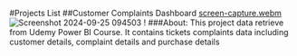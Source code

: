#Projects List
##Customer Complaints Dashboard [screen-capture.webm](https://github.com/user-attachments/assets/ec282e44-9dd0-4bbe-a33d-2c28f1aa2c83)
![Screenshot 2024-09-25 094503](https://github.com/user-attachments/assets/76eaeb4a-c666-420e-b444-ed710738c756)
! ###About: 
This project data retrieve from Udemy Power BI Course.  It contains tickets complaints data including customer details, complaint details and purchase details
